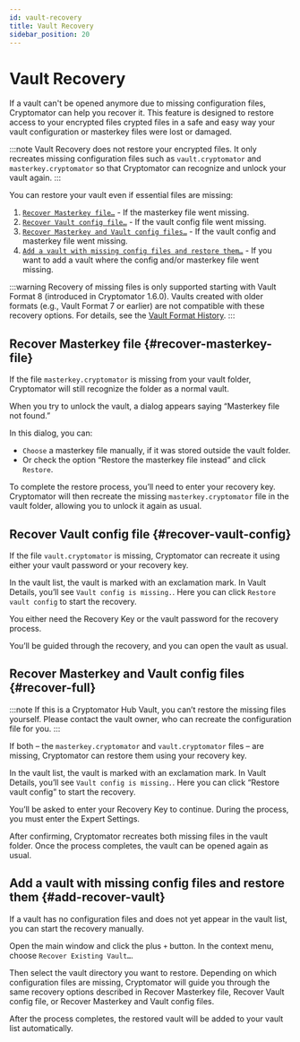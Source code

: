 ```yaml
---
id: vault-recovery
title: Vault Recovery
sidebar_position: 20
---
```


# Vault Recovery

If a vault can't be opened anymore due to missing configuration files, Cryptomator can help you recover it.
This feature is designed to restore access to your encrypted files crypted files in a safe and easy way your vault configuration or masterkey files were lost or damaged.

:::note
Vault Recovery does not restore your encrypted files.
It only recreates missing configuration files such as `vault.cryptomator` and `masterkey.cryptomator` so that Cryptomator can recognize and unlock your vault again.
:::

You can restore your vault even if essential files are missing:

1. [`Recover Masterkey file…`](#recover-masterkey-file) - If the masterkey file went missing.
2. [`Recover Vault config file…`](#recover-vault-config) - If the vault config file went missing.
3. [`Recover Masterkey and Vault config files…`](#recover-full) - If the vault config and masterkey file went missing.
4. [`Add a vault with missing config files and restore them…`](#add-recover-vault) - If you want to add a vault where the config and/or masterkey file went missing.

:::warning
Recovery of missing files is only supported starting with Vault Format 8 (introduced in Cryptomator 1.6.0).
Vaults created with older formats (e.g., Vault Format 7 or earlier) are not compatible with these recovery options.
For details, see the [Vault Format History](/docs/misc/vault-format-history.md).
:::
## Recover Masterkey file {#recover-masterkey-file}

If the file `masterkey.cryptomator` is missing from your vault folder, Cryptomator will still recognize the folder as a normal vault.

When you try to unlock the vault, a dialog appears saying “Masterkey file not found.”

In this dialog, you can:
- `Choose` a masterkey file manually, if it was stored outside the vault folder.
- Or check the option “Restore the masterkey file instead” and click `Restore`.

To complete the restore process, you’ll need to enter your recovery key.
Cryptomator will then recreate the missing `masterkey.cryptomator` file in the vault folder, allowing you to unlock it again as usual.

## Recover Vault config file {#recover-vault-config}

If the file `vault.cryptomator` is missing, Cryptomator can recreate it using either your vault password or your recovery key.

In the vault list, the vault is marked with an exclamation mark.
In Vault Details, you’ll see `Vault config is missing.`.
Here you can click `Restore vault config` to start the recovery.

You either need the Recovery Key or the vault password for the recovery process.

You’ll be guided through the recovery, and you can open the vault as usual.

## Recover Masterkey and Vault config files {#recover-full}
:::note
If this is a Cryptomator Hub Vault, you can’t restore the missing files yourself.
Please contact the vault owner, who can recreate the configuration file for you.
:::

If both – the `masterkey.cryptomator` and `vault.cryptomator` files – are missing, Cryptomator can restore them using your recovery key.

In the vault list, the vault is marked with an exclamation mark.
In Vault Details, you’ll see `Vault config is missing.`.
Here you can click “Restore vault config” to start the recovery.

You’ll be asked to enter your Recovery Key to continue.
During the process, you must enter the Expert Settings.

After confirming, Cryptomator recreates both missing files in the vault folder.
Once the process completes, the vault can be opened again as usual.

## Add a vault with missing config files and restore them {#add-recover-vault}

If a vault has no configuration files and does not yet appear in the vault list, you can start the recovery manually.

Open the main window and click the plus `+` button.
In the context menu, choose `Recover Existing Vault…`.

Then select the vault directory you want to restore.
Depending on which configuration files are missing, Cryptomator will guide you through the same recovery options described in Recover Masterkey file, Recover Vault config file, or Recover Masterkey and Vault config files.

After the process completes, the restored vault will be added to your vault list automatically.